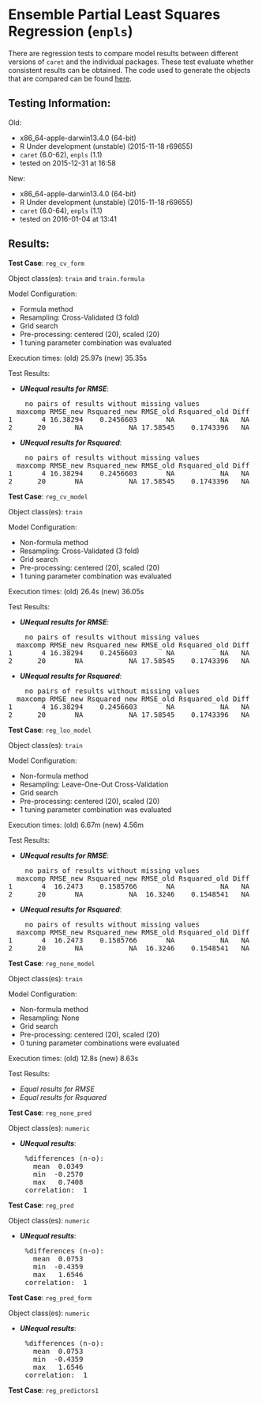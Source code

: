 Ensemble Partial Least Squares Regression (`enpls`)
 ===== 

There are regression tests to compare model results between different versions of `caret` and the individual packages. These test evaluate whether consistent results can be obtained. The code used to generate the objects that are compared can be found [here](https://github.com/topepo/caret/blob/master/RegressionTests/Code/enpls.R).

Testing Information:
---------

Old:

 * x86_64-apple-darwin13.4.0 (64-bit)
 * R Under development (unstable) (2015-11-18 r69655)
 * `caret` (6.0-62), `enpls` (1.1)
 * tested on 2015-12-31 at 16:58


New:

 * x86_64-apple-darwin13.4.0 (64-bit)
 * R Under development (unstable) (2015-11-18 r69655)
 * `caret` (6.0-64), `enpls` (1.1)
 * tested on 2016-01-04 at 13:41


Results:
---------

**Test Case**: `reg_cv_form`

Object class(es): `train` and `train.formula`

Model Configuration:

 * Formula method
 * Resampling: Cross-Validated (3 fold)
 * Grid search
 * Pre-processing: centered (20), scaled (20)  
 * 1 tuning parameter combination was evaluated


Execution times: (old) 25.97s (new) 35.35s

Test Results:

 * ***UNequal results for RMSE***:

<pre>
    no pairs of results without missing values
  maxcomp RMSE_new Rsquared_new RMSE_old Rsquared_old Diff
1       4 16.38294    0.2456603       NA           NA   NA
2      20       NA           NA 17.58545    0.1743396   NA
</pre>

 * ***UNequal results for Rsquared***:

<pre>
    no pairs of results without missing values
  maxcomp RMSE_new Rsquared_new RMSE_old Rsquared_old Diff
1       4 16.38294    0.2456603       NA           NA   NA
2      20       NA           NA 17.58545    0.1743396   NA
</pre>


**Test Case**: `reg_cv_model`

Object class(es): `train`

Model Configuration:

 * Non-formula method
 * Resampling: Cross-Validated (3 fold)
 * Grid search
 * Pre-processing: centered (20), scaled (20)  
 * 1 tuning parameter combination was evaluated


Execution times: (old) 26.4s (new) 36.05s

Test Results:

 * ***UNequal results for RMSE***:

<pre>
    no pairs of results without missing values
  maxcomp RMSE_new Rsquared_new RMSE_old Rsquared_old Diff
1       4 16.38294    0.2456603       NA           NA   NA
2      20       NA           NA 17.58545    0.1743396   NA
</pre>

 * ***UNequal results for Rsquared***:

<pre>
    no pairs of results without missing values
  maxcomp RMSE_new Rsquared_new RMSE_old Rsquared_old Diff
1       4 16.38294    0.2456603       NA           NA   NA
2      20       NA           NA 17.58545    0.1743396   NA
</pre>


**Test Case**: `reg_loo_model`

Object class(es): `train`

Model Configuration:

 * Non-formula method
 * Resampling: Leave-One-Out Cross-Validation
 * Grid search
 * Pre-processing: centered (20), scaled (20)  
 * 1 tuning parameter combination was evaluated


Execution times: (old) 6.67m (new) 4.56m

Test Results:

 * ***UNequal results for RMSE***:

<pre>
    no pairs of results without missing values
  maxcomp RMSE_new Rsquared_new RMSE_old Rsquared_old Diff
1       4  16.2473    0.1585766       NA           NA   NA
2      20       NA           NA  16.3246    0.1548541   NA
</pre>

 * ***UNequal results for Rsquared***:

<pre>
    no pairs of results without missing values
  maxcomp RMSE_new Rsquared_new RMSE_old Rsquared_old Diff
1       4  16.2473    0.1585766       NA           NA   NA
2      20       NA           NA  16.3246    0.1548541   NA
</pre>


**Test Case**: `reg_none_model`

Object class(es): `train`

Model Configuration:

 * Non-formula method
 * Resampling: None
 * Grid search
 * Pre-processing: centered (20), scaled (20)  
 * 0 tuning parameter combinations were evaluated


Execution times: (old) 12.8s (new) 8.63s

Test Results:

 * _Equal results for RMSE_
 * _Equal results for Rsquared_

**Test Case**: `reg_none_pred`

Object class(es): `numeric`

 * ***UNequal results***:
<pre>
    %differences (n-o):                  
      mean  0.0349
      min  -0.2570
      max   0.7408
    correlation:  1 
</pre>

**Test Case**: `reg_pred`

Object class(es): `numeric`

 * ***UNequal results***:
<pre>
    %differences (n-o):                  
      mean  0.0753
      min  -0.4359
      max   1.6546
    correlation:  1 
</pre>

**Test Case**: `reg_pred_form`

Object class(es): `numeric`

 * ***UNequal results***:
<pre>
    %differences (n-o):                  
      mean  0.0753
      min  -0.4359
      max   1.6546
    correlation:  1 
</pre>

**Test Case**: `reg_predictors1`

